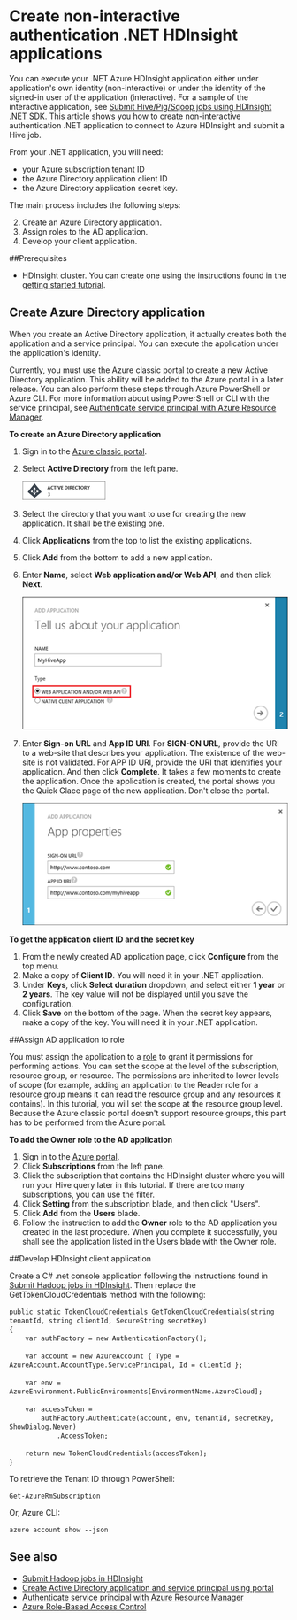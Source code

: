 <properties
	pageTitle="Create non-interactive authentication .NET HDInsight applciations | Azure"
	description="Learn how to create non-interactive authentication .NET HDInsight applications."
	editor="cgronlun"
	manager="paulettm"
	services="hdinsight"
	documentationCenter=""
	tags="azure-portal"
	authors="mumian"/>

<tags
	ms.service="hdinsight"
	ms.date="03/23/2016"
	wacn.date=""/>

# Create non-interactive authentication .NET HDInsight applications

You can execute your .NET Azure HDInsight application either under application's own identity (non-interactive) or under the identity of the signed-in user of the application (interactive). For a sample of the interactive application, see [Submit Hive/Pig/Sqoop jobs using HDInsight .NET SDK](/documentation/articles/hdinsight-submit-hadoop-jobs-programmatically#submit-hivepigsqoop-jobs-using-hdinsight-net-sdk). This article shows you how to create non-interactive authentication .NET application to connect to Azure HDInsight and submit a Hive job.

From your .NET application, you will need:

- your Azure subscription tenant ID
- the Azure Directory application client ID
- the Azure Directory application secret key.  

The main process includes the following steps:

2. Create an Azure Directory application.
2. Assign roles to the AD application.
3. Develop your client application.


##Prerequisites

- HDInsight cluster. You can create one using the instructions found in the [getting started tutorial](/documentation/articles/hdinsight-hadoop-tutorial-get-started-windows-v1#create-cluster). 




## Create Azure Directory application 
When you create an Active Directory application, it actually creates both the application and a service principal. You can execute the application under the application's identity.

Currently, you must use the Azure classic portal to create a new Active Directory application. This ability will be added to the Azure portal in a later release. You can also perform these steps through Azure PowerShell or Azure CLI. For more information about using PowerShell or CLI with the service principal, see [Authenticate service principal with Azure Resource Manager](/documentation/articles/resource-group-authenticate-service-principal).

**To create an Azure Directory application**

1.	Sign in to the [Azure classic portal]( https://manage.windowsazure.cn/).
2.	Select **Active Directory** from the left pane.

    ![Azure classic portal active directory](.\media\hdinsight-create-non-interactive-authentication-dotnet-application\active-directory.png)
    
3.	Select the directory that you want to use for creating the new application. It shall be the existing one.
4.	Click **Applications** from the top to list the existing applications.
5.	Click **Add** from the bottom to add a new application.
6.	Enter **Name**, select **Web application and/or Web API**, and then click **Next**.

    ![new azure active directory application](.\media\hdinsight-create-non-interactive-authentication-dotnet-application\hdinsight-add-ad-application.png)

7.	Enter **Sign-on URL** and **App ID URI**. For **SIGN-ON URL**, provide the URI to a web-site that describes your application. The existence of the web-site is not validated. For APP ID URI, provide the URI that identifies your application. And then click **Complete**.
It takes a few moments to create the application.  Once the application is created, the portal shows you the Quick Glace page of the new application. Don't close the portal. 

    ![new azure active directory application properties](.\media\hdinsight-create-non-interactive-authentication-dotnet-application\hdinsight-add-ad-application-properties.png)

**To get the application client ID and the secret key**

1.	From the newly created AD application page, click **Configure** from the top menu.
2.	Make a copy of **Client ID**. You will need it in your .NET application.
3.	Under **Keys**, click **Select duration** dropdown, and select either **1 year** or **2 years**. The key value will not be displayed until you save the configuration.
4.	Click **Save** on the bottom of the page. When the secret key appears, make a copy of the key. You will need it in your .NET application.

##Assign AD application to role

You must assign the application to a [role](/documentation/articles/role-based-access-built-in-roles) to grant it permissions for performing actions. You can set the scope at the level of the subscription, resource group, or resource. The permissions are inherited to lower levels of scope (for example, adding an application to the Reader role for a resource group means it can read the resource group and any resources it contains). In this tutorial, you will set the scope at the resource group level.  Because the Azure classic portal doesn't support resource groups, this part has to be performed from the Azure portal. 

**To add the Owner role to the AD application**

1.	Sign in to the [Azure portal](https://portal.azure.cn).
2.	Click **Subscriptions** from the left pane.
3.	Click the subscription that contains the HDInsight cluster where you will run your Hive query later in this tutorial. If there are too many subscriptions, you can use the filter.
4.	Click **Setting** from the subscription blade, and then click "Users".
5.	Click **Add** from the **Users** blade.
6.	Follow the instruction to add the **Owner** role to the AD application you created in the last procedure. When you complete it successfully, you shall see the application listed in the Users blade with the Owner role.


##Develop HDInsight client application

Create a C# .net console application following the instructions found in [Submit Hadoop jobs in HDInsight](/documentation/articles/hdinsight-submit-hadoop-jobs-programmatically#submit-hivepigsqoop-jobs-using-hdinsight-net-sdk). Then replace the GetTokenCloudCredentials method with the following:

    public static TokenCloudCredentials GetTokenCloudCredentials(string tenantId, string clientId, SecureString secretKey)
    {
        var authFactory = new AuthenticationFactory();

        var account = new AzureAccount { Type = AzureAccount.AccountType.ServicePrincipal, Id = clientId };

        var env = AzureEnvironment.PublicEnvironments[EnvironmentName.AzureCloud];

        var accessToken =
            authFactory.Authenticate(account, env, tenantId, secretKey, ShowDialog.Never)
                .AccessToken;

        return new TokenCloudCredentials(accessToken);
    }

To retrieve the Tenant ID through PowerShell:

    Get-AzureRmSubscription

Or, Azure CLI:

    azure account show --json

      
## See also

- [Submit Hadoop jobs in HDInsight](/documentation/articles/hdinsight-submit-hadoop-jobs-programmatically)
- [Create Active Directory application and service principal using portal](/documentation/articles/resource-group-create-service-principal-portal)
- [Authenticate service principal with Azure Resource Manager](/documentation/articles/resource-group-authenticate-service-principal)
- [Azure Role-Based Access Control](/documentation/articles/role-based-access-control-configure)